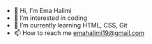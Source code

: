 - 👋 Hi, I’m Ema Halimi
- 👀 I’m interested in coding
- 🌱 I’m currently learning HTML, CSS, Git
- 📫 How to reach me emahalimi19@gmail.com

<!---
ehalimi/ehalimi is a ✨ special ✨ repository because its `README.md` (this file) appears on your GitHub profile.
You can click the Preview link to take a look at your changes.
--->
